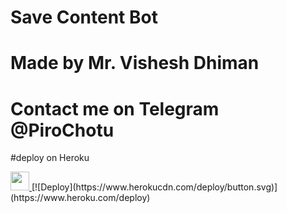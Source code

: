 # Save Content Bot
# Made by Mr. Vishesh Dhiman
# Contact me on Telegram @PiroChotu

 
#deploy on Heroku


<a href="https://heroku.com/deploy?template=https://github.com/Vishesh-Dhiman/Save-Content-Bot">
     <img height="30px" src="https://img.shields.io/badge/Deploy%20To%20Heroku-blueviolet?style=for-the-badge&logo=heroku">
  </a>
  [![Deploy](https://www.herokucdn.com/deploy/button.svg)](https://www.heroku.com/deploy)

